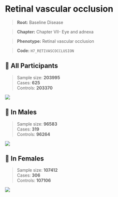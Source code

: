 # Retinal vascular occlusion

> **Root:** Baseline Disease  

> **Chapter:** Chapter VII- Eye and adnexa  

> **Phenotype:** Retinal vascular occlusion  

> **Code:** `H7_RETIVASCOCCLUSION`

## 🧪 All Participants  
> Sample size: **203995**  
> Cases: **625**  
> Controls: **203370**
<img src="/Disease/Figures/ALL/Incidence/H7_RETIVASCOCCLUSION.png"/>
<CsvTable src="/Disease/Data/ALL/Incidence/COX_H7_RETIVASCOCCLUSION.csv" label="🔍 View full results" />

## 👨 In Males  
> Sample size: **96583**  
> Cases: **319**  
> Controls: **96264**
<img src="/Disease/Figures/Male/Incidence/H7_RETIVASCOCCLUSION.png"/>
<CsvTable src="/Disease/Data/Male/Incidence/COX_H7_RETIVASCOCCLUSION.csv" label="🔍 View full results" />

## 👩 In Females  
> Sample size: **107412**  
> Cases: **306**  
> Controls: **107106**
<img src="/Disease/Figures/Female/Incidence/H7_RETIVASCOCCLUSION.png"/>
<CsvTable src="/Disease/Data/Female/Incidence/COX_H7_RETIVASCOCCLUSION.csv" label="🔍 View full results" />
